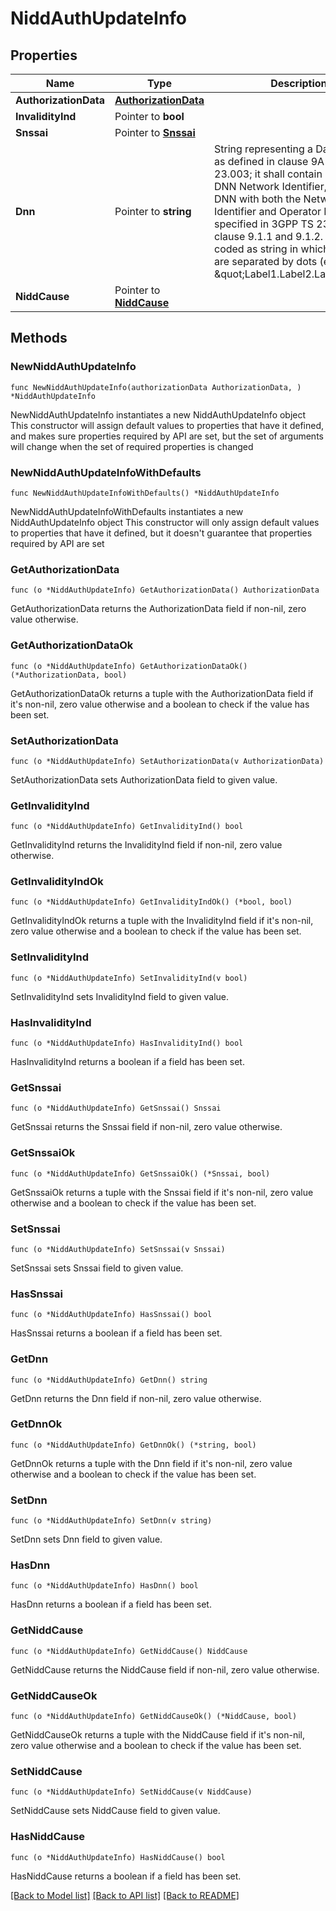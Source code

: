 # NiddAuthUpdateInfo

## Properties

Name | Type | Description | Notes
------------ | ------------- | ------------- | -------------
**AuthorizationData** | [**AuthorizationData**](AuthorizationData.md) |  | 
**InvalidityInd** | Pointer to **bool** |  | [optional] 
**Snssai** | Pointer to [**Snssai**](Snssai.md) |  | [optional] 
**Dnn** | Pointer to **string** | String representing a Data Network as defined in clause 9A of 3GPP TS 23.003;  it shall contain either a DNN Network Identifier, or a full DNN with both the Network  Identifier and Operator Identifier, as specified in 3GPP TS 23.003 clause 9.1.1 and 9.1.2. It shall be coded as string in which the labels are separated by dots  (e.g. \&quot;Label1.Label2.Label3\&quot;).  | [optional] 
**NiddCause** | Pointer to [**NiddCause**](NiddCause.md) |  | [optional] 

## Methods

### NewNiddAuthUpdateInfo

`func NewNiddAuthUpdateInfo(authorizationData AuthorizationData, ) *NiddAuthUpdateInfo`

NewNiddAuthUpdateInfo instantiates a new NiddAuthUpdateInfo object
This constructor will assign default values to properties that have it defined,
and makes sure properties required by API are set, but the set of arguments
will change when the set of required properties is changed

### NewNiddAuthUpdateInfoWithDefaults

`func NewNiddAuthUpdateInfoWithDefaults() *NiddAuthUpdateInfo`

NewNiddAuthUpdateInfoWithDefaults instantiates a new NiddAuthUpdateInfo object
This constructor will only assign default values to properties that have it defined,
but it doesn't guarantee that properties required by API are set

### GetAuthorizationData

`func (o *NiddAuthUpdateInfo) GetAuthorizationData() AuthorizationData`

GetAuthorizationData returns the AuthorizationData field if non-nil, zero value otherwise.

### GetAuthorizationDataOk

`func (o *NiddAuthUpdateInfo) GetAuthorizationDataOk() (*AuthorizationData, bool)`

GetAuthorizationDataOk returns a tuple with the AuthorizationData field if it's non-nil, zero value otherwise
and a boolean to check if the value has been set.

### SetAuthorizationData

`func (o *NiddAuthUpdateInfo) SetAuthorizationData(v AuthorizationData)`

SetAuthorizationData sets AuthorizationData field to given value.


### GetInvalidityInd

`func (o *NiddAuthUpdateInfo) GetInvalidityInd() bool`

GetInvalidityInd returns the InvalidityInd field if non-nil, zero value otherwise.

### GetInvalidityIndOk

`func (o *NiddAuthUpdateInfo) GetInvalidityIndOk() (*bool, bool)`

GetInvalidityIndOk returns a tuple with the InvalidityInd field if it's non-nil, zero value otherwise
and a boolean to check if the value has been set.

### SetInvalidityInd

`func (o *NiddAuthUpdateInfo) SetInvalidityInd(v bool)`

SetInvalidityInd sets InvalidityInd field to given value.

### HasInvalidityInd

`func (o *NiddAuthUpdateInfo) HasInvalidityInd() bool`

HasInvalidityInd returns a boolean if a field has been set.

### GetSnssai

`func (o *NiddAuthUpdateInfo) GetSnssai() Snssai`

GetSnssai returns the Snssai field if non-nil, zero value otherwise.

### GetSnssaiOk

`func (o *NiddAuthUpdateInfo) GetSnssaiOk() (*Snssai, bool)`

GetSnssaiOk returns a tuple with the Snssai field if it's non-nil, zero value otherwise
and a boolean to check if the value has been set.

### SetSnssai

`func (o *NiddAuthUpdateInfo) SetSnssai(v Snssai)`

SetSnssai sets Snssai field to given value.

### HasSnssai

`func (o *NiddAuthUpdateInfo) HasSnssai() bool`

HasSnssai returns a boolean if a field has been set.

### GetDnn

`func (o *NiddAuthUpdateInfo) GetDnn() string`

GetDnn returns the Dnn field if non-nil, zero value otherwise.

### GetDnnOk

`func (o *NiddAuthUpdateInfo) GetDnnOk() (*string, bool)`

GetDnnOk returns a tuple with the Dnn field if it's non-nil, zero value otherwise
and a boolean to check if the value has been set.

### SetDnn

`func (o *NiddAuthUpdateInfo) SetDnn(v string)`

SetDnn sets Dnn field to given value.

### HasDnn

`func (o *NiddAuthUpdateInfo) HasDnn() bool`

HasDnn returns a boolean if a field has been set.

### GetNiddCause

`func (o *NiddAuthUpdateInfo) GetNiddCause() NiddCause`

GetNiddCause returns the NiddCause field if non-nil, zero value otherwise.

### GetNiddCauseOk

`func (o *NiddAuthUpdateInfo) GetNiddCauseOk() (*NiddCause, bool)`

GetNiddCauseOk returns a tuple with the NiddCause field if it's non-nil, zero value otherwise
and a boolean to check if the value has been set.

### SetNiddCause

`func (o *NiddAuthUpdateInfo) SetNiddCause(v NiddCause)`

SetNiddCause sets NiddCause field to given value.

### HasNiddCause

`func (o *NiddAuthUpdateInfo) HasNiddCause() bool`

HasNiddCause returns a boolean if a field has been set.


[[Back to Model list]](../README.md#documentation-for-models) [[Back to API list]](../README.md#documentation-for-api-endpoints) [[Back to README]](../README.md)


